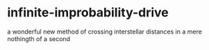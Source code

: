 # infinite-improbability-drive
a wonderful new method of crossing interstellar distances in a mere nothingth of a second
